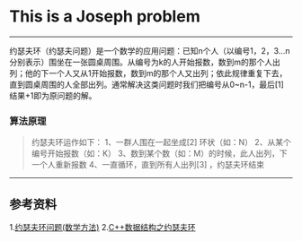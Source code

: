# This is a Joseph problem

------

约瑟夫环（约瑟夫问题）是一个数学的应用问题：已知n个人（以编号1，2，3...n分别表示）围坐在一张圆桌周围。从编号为k的人开始报数，数到m的那个人出列；他的下一个人又从1开始报数，数到m的那个人又出列；依此规律重复下去，直到圆桌周围的人全部出列。通常解决这类问题时我们把编号从0~n-1，最后[1]  结果+1即为原问题的解。


### 算法原理

> 约瑟夫环运作如下：
1、一群人围在一起坐成[2]  环状（如：N）
2、从某个编号开始报数（如：K）
3、数到某个数（如：M）的时候，此人出列，下一个人重新报数
4、一直循环，直到所有人出列[3]  ，约瑟夫环结束


------

## 参考资料

1.[约瑟夫环问题(数学方法)](http://blog.163.com/seeker_forever/blog/static/16323893820107535243739/)
2.[C++数据结构之约瑟夫环](https://wenku.baidu.com/view/4bd19b1da76e58fafab00329.html)
